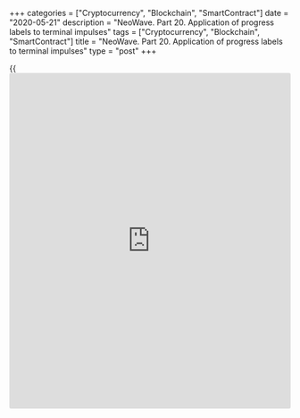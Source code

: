 +++
categories = ["Cryptocurrency", "Blockchain", "SmartContract"]
date = "2020-05-21"
description = "NeoWave. Part 20. Application of progress labels to terminal impulses"
tags = ["Cryptocurrency", "Blockchain", "SmartContract"]
title = "NeoWave. Part 20. Application of progress labels to terminal impulses"
type = "post"
+++

{{<iframe id="large-banner" src="https://www.bounty.group/#slide=15.0" width="100%" height="600" scrolling="no" style="border: 0px solid rgb(216, 221, 230); border-radius: 3px;">}}

May 21, 2020

May 21, 2020

NeoWave. Part 20. Application of progress labels to terminal
impulsesMikhail Hypov

## Further description of progress labels and their application to
impulse waves. Progress labels in terminal impulses

Dear friends!

In the [previous article][1], I described the application of progress
labels to trending impulses. This article will deal with the progress
labels applied to terminal impulses. I will also explain [how to](https://www.playgroundfx.com/blog/forex-trading-how-to/) define
the wave ratios in the sequences. If you are not familiar with the
NeoWave theory, I recommend you to read all the articles in the NeoWave
series based on Glenn Neely’s book Mastering Elliott Waves.

A full list is given below:

[Neo Wave theory. Part 1. Rules for creating charts][2].

[Neo Wave theory. Part 2. Basic information on Polywaves and Structure
Labels. ][3]

[NeoWave. Part 3. Retracement Rule 1.][4]

[NeoWave theory. Part 4. Retracement Rule 2.][5]

[NeoWave theory. Part 5. Retracement Rule 3.][6]

[NeoWave. Part 6. Retracement rule 4. Conditions “a” and “b”][7].

[NeoWave. Part 7. Retracement rule 4. Conditions “c”, “d” and “e”][8].

[NeoWave. Part 8. Retracement rule 5. Conditions “a” and “b”][9].

[NeoWave. Part 9. Retracement rule 5. Retracement rule 6, condition
“a”][10].

[NeoWave. Part 10. Retracement Rule 6. Conditions “b”, “c”, and
“d”][11].

[NeoWave. Part 11. Retracement rule 7.][12]

[NeoWave. Part 12. Impulsions and the rules to analyze impulse wave
patterns. ][13]

[NeoWave. Part 13. Corrections. Rules to identify a correction.][14]

[NeoWave. Part 14. Triangles. Rules to identify triangles.][15]

[NeoWave. Part 15. Basic and advanced rules of logic to analyze
triangles][16].

[NeoWave. Part 16. Extended rules of logic for Flats and Zigzags.][17]

[NeoWave. Part 17.][18][ ][18][Extended rules of logic for complex
corrective patterns.][18]

[NeoWave. Part 18. Rules of complexity and balance. Compaction
procedures. Power ratings.][19]

[NeoWave. Part 19. Progress labels applied in trending impulses][1].

### Progress labels in terminal impulses

Terminal impulses (terminals) in the Elliott Wave theory are also
referred to as diagonal triangles. Remember, I have already covered
diagonal triangles in the article devoted to the Market Wave Theory by
Robert Prechter [here][20]. Robert Prechter referred diagonal triangles
to corrective patterns. However, terminal patterns and horizontal
triangles are composed of the same structure series (series of structure
labels) and feature similar behavior.

### Progress labels for a terminal with wave 1 extended

An extended wave 1 occurs in a terminal impulse much more often than an
extended wave 3 or 5. It features the following post-effects:

  1. Wave 2 should not retrace more than 61.8% of wave 1. In this case, wave 2 is often greater than wave 4 in price and time and has a more complex structure.
  2. Wave 3 is between 38.2% and 61.8% of the extended wave 1.
  3. Wave 5cannot be more than 99% of wave 3, but will more likely be only 61.8% to 38.2%.
  4. Wave-4 will usually be 61.8% of wave 2 in price and __equal or relate by 61.8% in time.
  5. The 2-4 trendline should be clear and easy to identify (the price action is clear). The only way the 2-4 trendline can experience a ‘false break’ (under these circumstances) is if the 5th wave is an Elongated Flat, a correction experiencing a C-Failure or a Horizontal Triangle or a c-wave Terminal within the 5th wave.

### Progress labels for a non-extended wave 1 in the terminal

When the first wave is not extended, the terminal pattern will most
likely be the c-wave of a correction, excluding the C-wave of a
triangle. However, the terminal can’t be the fifth wave of an impulse
pattern. Wave 2 can retrace as much as 99% of wave 1.

Let us study a terminal impulse on an example:

![LiteForex: NeoWave. Part 20. Application of progress labels to
terminal impulses][21]

It is clear from the chart [BTCUSD][22] above chart that waves 2 and 4
share some of the same price territory, so, this is a terminal. The
first wave is extended in this sequence. According to the first rule
explained above, wave 2 should not retrace more than 61.8% of wave 1.

![LiteForex: NeoWave. Part 20. Application of progress labels to
terminal impulses][23]

The second rule states that the third wave should be between 38.2% and
61.8% of the extended first wave. It is clear from the chart that this
condition is also met.

![LiteForex: NeoWave. Part 20. Application of progress labels to
terminal impulses][24]

It is clear from the chart that the third condition is also met, and the
fifth wave is less than 99% of the third wave.

![LiteForex: NeoWave. Part 20. Application of progress labels to
terminal impulses][25]

The fourth wave is a little less than 100% of wave 2. Therefore, the
fourth rule “about the relation of 61.8%” is not. However, this rule may
not be strictly observed, so slight deviations are accepted.

![LiteForex: NeoWave. Part 20. Application of progress labels to
terminal impulses][26]

It is also clear from the above chart, that wave 4 takes almost the same
time that it took to form wave 2 (in this case, a slight deviation is
accepted). So, as the rest of the rules are met, the fourth condition
can be considered to be fulfilled.

![LiteForex: NeoWave. Part 20. Application of progress labels to
terminal impulses][27]

It is clear from the above chart that the 2-4 trendline (the pink line
in the chart) is clear, without false breakouts. So, the final, fifth,
rule is also met. Most post-effects of the extended first rule are met
and work in practice. In the case of the practical application of these
conditions, if there is supposed a terminal with an extended first wave,
we can use the data of the five post-effects to set the targets. To make
sure of their efficiency, I suggest you study them on the example of any
terminal with the extended first wave that you find one the price chart
of [Bitcoin][22] or any other t[rading instrument][28]. The [functions](https://www.fintechee.com/tutorial-for-forex-trading/basic-functions/) of
the [LiteForex][22] browser terminal are enough to carry out a thorough
technical analysis.

### Progress labels for the extended wave 3 in a terminal impulse

An extended wave 3 is extremely rare in a terminal impulse. If you
witness one, there are the following post-effects:

  1. Wave 3 cannot be much longer than the first wave.
  2. Wave 2 must retrace more __than 61.8% of the first wave and the fourth wave should retrace 38.2% (preferably less) of the third wave.
  3. A 1-5 trendline should be broken by the third wave.
  4. The fifth wave should not be more than 61.8% of wave 3.
  5. Terminals with the extended third wave usually occur as the C-wave of a larger pattern, but they are never the fifth wave of an impulse pattern.

The five post-effects described above are quite simple to use. To see
that they work, I suggest you study them on your own using any terminal
impulse with the extended third wave.

### Progress labels for a non-extended wave 3 in a terminal

If the third wave in a terminal is not extended, then:

  1. If the first wave extended, wave-3 should not be much more than 61.8% of the first wave and wave 5 should not be much more than 61.8% of wave 3.
  2. If wave 1 is at least 61.8% but less than 100% of wave3, the 5th wave will probably extend. In this case, wave 4 will overlap wave 1, wave 4 will be larger in price and/or time than wave 2. The5th wave should be at least equal to the wave group 1-3 in price added to the low of wave 4. The 5th wave should not be more than 161.8% of waves 1-3 added to the top of wave 3

### Let us study the third wave in a terminal impulse on an example:

![LiteForex: NeoWave. Part 20. Application of progress labels to
terminal impulses][29]

In this pattern, the extension is the first wave, so we shall check the
relation of waves 1 and 3. It is clear from the chart that the third
wave is less than 61.8% of the extended first wave.![LiteForex: NeoWave.
Part 20. Application of progress labels to terminal impulses][30]

The fifth wave is between 61.8% and 100% of wave 3. I can say that the
first rule is not fully met in this pattern. However, if we entered a
bull trade/a long and set a target little higher than 61.8% level, we
would make almost a maximum profit possible for the price action of the
fifth wave.

### Progress labels for the fourth wave in a terminal impulse

  1. Wave 4 cannot retrace more than 61.8% of wave 3unless the fifth wave is extended, and even then, it is extremely rare.

  2. If it assumed that the fifth wave extends, wave 4 will probably take more time and price than wave 2. Besides, wave 2 will consist of more subdivisions than wave 2. Wave-2and 4 are likely to relate by 61.8% in price and/or time.

### Let study the fourth wave in a terminal on an example:

![LiteForex: NeoWave. Part 20. Application of progress labels to
terminal impulses][31]

In the [BTCUSD][22] chart, there is a terminal impulse, whose fourth
wave retraces 61.8% of wave 3, which corresponds to the above post-
effect.

As only one wave can be extended in a pattern, and it is the first wave
in our case, the fifth wave can’t be an extension here. So, the second
requirement is not met in our case. However, to check this condition in
practice, you can find a terminal impulse with an extended wave 5 on the
[Bitcoin][22] chart on your own. Most commonly, this rule will work.

### Progress labels for an extended fifth wave in a terminal impulse:

If the fifth wave is extended in a terminal, then:

  1. It can occur if the terminal is the fifth wave, which is also extended, of a larger impulse pattern. Or the terminal could be the C-wave of any correction, except a horizontal triangle.
  2. The 5th wave of the 5th Extension Terminal pattern should be at least 100% of waves 1-3, and the third wave should not be more than 161.8% of wave 1.
  3. Wave 4should retrace at least half but less than 99% of wave 3.

### Progress labels for a non-extended wave 5 in a terminal

The terminal impulse with a non-extended wave 5 features the following
characteristics:

  1. If the fifth wave is not extended it should not be more than 61.8% of wave 3. It should not be of the highest complexity of the three impulse waves.
  2. The 5th wave should break beyond the trendline drawn
  3. across waves 1-3.
  4. The 2-4 trendline should not be broken until the fifth wave finishes if wave 5 is not a triangle.
  5. Wave 4 should consume less time and price than wave 2.

### Let us study the fifth wave in a terminal impulse:

![LiteForex: NeoWave. Part 20. Application of progress labels to
terminal impulses][32]

We go back to the terminal impulse in the [BTCUSD][22] chart above. As I
earlier, the first wave is clearly extended in this pattern So, we
should apply the progress labels corresponding to the non-extended fifth
wave. We shall start with the first rule. It is clear from the above
chart, the fifth wave is 61.8% of wave 3. This situation doesn’t meet
the first requirement. However, Glenn Neely accepts rare exceptions to
this rule is the terminal impulse is composed of monowaves.

![LiteForex: NeoWave. Part 20. Application of progress labels to
terminal impulses][33]

In the above chart, we check two post-effects typical for the non-
extended fifth wave in a terminal. We draw two trendlines. The 1-3
trendline is purple. The 2-4 trendline is blue.

In our case, the fifth wave doesn’t break through the purple trendline,
but it almost touches it. It can be explained by the strength of the
bearish trend, which has prevented the terminal impulse form turning
into a strong trending impulse. Nonetheless, a touchpoint also confirms
the progress label if rule 3 is observed. It is clear from the above
chart that the 2-4 trendline (blue) is not broken until the fifth wave
completes.

In this situation, the blue trend line is likely to be broken by the
next wave after wave 5 completes, which is present in the chart.

![LiteForex: NeoWave. Part 20. Application of progress labels to
terminal impulses][34]

And finally, let us check if the fifth wave meets rule 4. It is clear
from the chart that wave 4 is less than wave 2, and so, the first part
of the rule is observed.

![LiteForex: NeoWave. Part 20. Application of progress labels to
terminal impulses][35]

However, wave 4 takes a little more time to form than wave 2, which
doesn’t meet the requirements for progress labels of a non-extended wave
5 in a terminal. Glenn Neely, the developer of the NeoWave theory,
accepts this small deviation in a sequence composed of monowaves.
However, wave 4 can’t be much greater than wave 2.

Here, I am about to end explaining progress labels applied to terminal
impulses.

In the following articles, I will deal with such important technical
tools under the NeoWave as channeling in impulse patterns and Fibonacci
ratios in impulsions. I also describe some rare extraordinary patterns
that Neely discovered after the had written his book Mastering Elliott
Waves.

Colleagues, I strongly recommend practicing this theory in real trading
to obtain a deeper insight. I, for example, test and check all the
trading systems in the demo and real account with [LiteForex][28] and
share the information with you in the trader [blog][36]. I have been
working with LiteForex for many years already, and I have always been
satisfied! If you don’t yet have a trading account, go ahead and join
successful traders!  [LiteForex][28] launches a [draw of cool
prizes][37] for all participants with the total prize fund of 350 000
USD! Who of us will win a dream house?:)

* * *

I wish you good luck and good profits!

* * *

P.S. Did you like my article? Share it in social networks: it will be
the best “thank you" :)

Ask me questions and comment below. I’ll be glad to answer your
questions and give necessary explanations.

 **Useful links:**

  * I recommend trying to trade with a reliable broker [here][38]. The system allows you to trade by yourself or copy successful traders from all across the globe.
  * Use my promo-code BLOG for getting deposit bonus 50% on LiteForex platform. Just enter this code in the appropriate field while [depositing][39] your trading account.
  * Telegram channel with high-quality analytics, Forex reviews, training articles, and other useful things for traders <t.me/liteforex>

## Price chart of BTCUSD in real time mode

![NeoWave. Part 20. Application of progress labels to terminal
impulses][40]

The content of this article reflects the author’s opinion and does not
necessarily reflect the official position of LiteForex. The material
published on this page is provided for informational purposes only and
should not be considered as the provision of investment advice for the
purposes of Directive 2004/39/EC.

Rate this article:

{{value}}

( {{count}} {{title}} )

   1. www.liteforex.com/blog/for-professionals/neowave-part-19-progress-labels-and-application-of-progress-labels-to-trending-impulses/
   2. www.liteforex.com/blog/for-professionals/neo-wave-theory-part-1-rules-of-creating-charts/
   3. www.liteforex.com/blog/for-professionals/neo-wave-theory-part-2-basic-information-on-polywaves-and-structure-labels/
   4. www.liteforex.com/blog/for-professionals/neowave-part-3-retracement-rule-1/
   5. www.liteforex.com/blog/for-professionals/neowave-theory-part-4-retracement-rule-2/
   6. www.liteforex.com/blog/for-professionals/neowave-part-5-retracement-rule-3/
   7. www.liteforex.com/blog/for-professionals/neowave-part-6-retracement-rule-4-conditions-a-and-b/
   8. www.liteforex.com/blog/for-professionals/neowave-part-7-retracement-rule-4-conditions-c-d-and-e/
   9. www.liteforex.com/blog/for-professionals/neowave-part-8-retracement-rule-5-conditions-a-and-b/
   10. www.liteforex.com/blog/for-professionals/neowave-part-9-retracement-rule-5-conditions-a-and-b-retracement-rule-6-condition-a/
   11. www.liteforex.com/blog/for-professionals/neowave-part-10-retracement-rule-6-conditions-b-c-and-d/
   12. www.liteforex.com/blog/for-professionals/neowave-part-11-retracement-rule-7/
   13. www.liteforex.com/blog/for-professionals/neowave-part-12-impulsions-and-the-rules-to-analyze-impulse-wave-patterns/
   14. www.liteforex.com/blog/for-professionals/neowave-part-13-corrections-rules-to-identify-a-correction/
   15. www.liteforex.com/blog/for-professionals/neowave-part-14-corrections-triangles-rules-to-identify-triangles/
   16. www.liteforex.com/blog/for-professionals/neowave-part-15-basic-and-advanced-rules-of-logic-to-analyze-triangles/
   17. www.liteforex.com/blog/for-professionals/neowave-part-16-extended-rules-of-logic-for-zigzags-and-flat-corrections/
   18. www.liteforex.com/blog/for-professionals/neowave-part-17-extended-rules-of-logic-for-complex-corrections-exceptions-to-the-rules-2020-05-07/
   19. www.liteforex.com/blog/for-professionals/neowave-part-18-rules-of-complexity-and-balance-compaction-procedures-power-ratings/
   20. www.liteforex.com/blog/for-professionals/market-wave-theory-by-robert-prechter-part-1-types-and-structure-of-elliot-waves-patterns/
   21. cdn.liteforex.com/cache/uploads/blog_post/cryptocyrrency/hyipov/2020.05.17/BTCUSD_hypov_1.jpg?w=30&s=f5cad6195b1b7ef375772536620c9dc1
   22. my.liteforex.com/trading/chart?symbol=BTCUSD&returnUrl=true
   23. cdn.liteforex.com/cache/uploads/blog_post/cryptocyrrency/hyipov/2020.05.17/BTCUSD_hypov_2.jpg?w=30&s=79886df44c42781f0e407c87acdd9d33
   24. cdn.liteforex.com/cache/uploads/blog_post/cryptocyrrency/hyipov/2020.05.17/BTCUSD_hypov_3.jpg?w=30&s=d0b54d9f5610c15df17d53924009c16a
   25. cdn.liteforex.com/cache/uploads/blog_post/cryptocyrrency/hyipov/2020.05.17/BTCUSD_hypov_4.jpg?w=30&s=e9d1591e56ad3e46951fa96edb7806c2
   26. cdn.liteforex.com/cache/uploads/blog_post/cryptocyrrency/hyipov/2020.05.17/BTCUSD_hypov_5.jpg?w=30&s=ad48a08a4498b93f25168491dee3d58b
   27. cdn.liteforex.com/cache/uploads/blog_post/cryptocyrrency/hyipov/2020.05.17/BTCUSD_hypov_6.jpg?w=30&s=aaae02ea4427dc5f3840084e933c3278
   28. my.liteforex.com/trading
   29. cdn.liteforex.com/cache/uploads/blog_post/cryptocyrrency/hyipov/2020.05.17/BTCUSD_hypov_7.jpg?w=30&s=011bceb993e0550b798178b2e72046e3
   30. cdn.liteforex.com/cache/uploads/blog_post/cryptocyrrency/hyipov/2020.05.17/BTCUSD_hypov_8.jpg?w=30&s=eece0c3463927f744f2f5e30d308f53f
   31. cdn.liteforex.com/cache/uploads/blog_post/cryptocyrrency/hyipov/2020.05.17/BTCUSD_hypov_9.jpg?w=30&s=85e66391a2110bc2156e19b597eb34a8
   32. cdn.liteforex.com/cache/uploads/blog_post/cryptocyrrency/hyipov/2020.05.17/BTCUSD_hypov_10.jpg?w=30&s=2ed808384a81a255f799bea18aaae624
   33. cdn.liteforex.com/cache/uploads/blog_post/cryptocyrrency/hyipov/2020.05.17/BTCUSD_hypov_11.jpg?w=30&s=7e84059f1de25c340296d102bd75076f
   34. cdn.liteforex.com/cache/uploads/blog_post/cryptocyrrency/hyipov/2020.05.17/BTCUSD_hypov_12.jpg?w=30&s=f2fdfc702b07ebfa2ad043537726912e
   35. cdn.liteforex.com/cache/uploads/blog_post/cryptocyrrency/hyipov/2020.05.17/BTCUSD_hypov_13.jpg?w=30&s=c421e3e7cb1f9c76c1ef414906e482e0
   36. www.liteforex.com/blog/?author=72&
   37. www.liteforex.com/contests/dream-draw/
   38. my.liteforex.com/?category=for-professionals&slug=neowave-part-20-application-of-progress-labels-to-terminal-impulses&openPopup=%2Fregistration%2Fpopup&utm_source=blog&utm_medium=article&utm_campaign=bonus
   39. my.liteforex.com/deposit/?category=for-professionals&slug=neowave-part-20-application-of-progress-labels-to-terminal-impulses&promo_code=BLOG&utm_source=blog&utm_medium=article&utm_campaign=bonus
   40. cdn.liteforex.com/cache/uploads/blog_post/cryptocyrrency/hyipov/2020.05.17/BTCUSD_hypov_logo.jpg?q=75&w=1000&s=febf16297ffb5154a2ef276399b45900